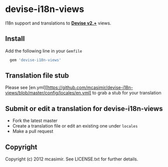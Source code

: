 #  devise-i18n-views

I18n support and translations to **[Devise v2.+](https://github.com/plataformatec/devise)** views.

## Install

Add the following line in your `Gemfile`

``` rb
  gem 'devise-i18n-views'
```

## Translation file stub 

Please see [en.yml][https://github.com/mcasimir/devise-i18n-views/blob/master/config/locales/en.yml] to grab a stub for your translation

## Submit or edit a translation for devise-i18n-views
 
* Fork the latest master
* Create a translation file or edit an existing one under `locales`
* Make a pull request

## Copyright

Copyright (c) 2012 mcasimir. See LICENSE.txt for
further details.

